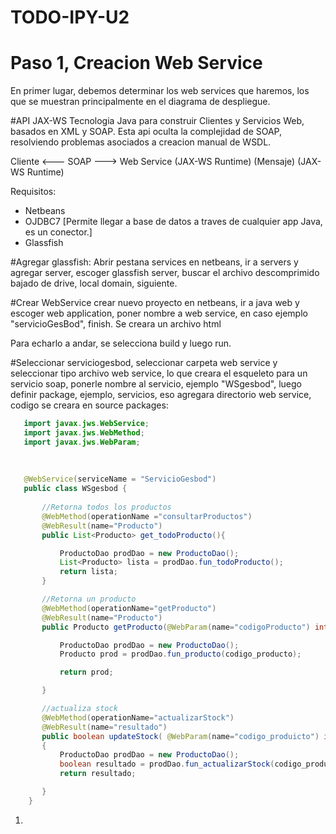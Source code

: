 # TODO-IPY-U2


# Paso 1, Creacion Web Service

En primer lugar, debemos determinar los web services que haremos, los que se muestran principalmente en el diagrama de despliegue. 

#API JAX-WS
Tecnologia Java para construir Clientes y Servicios Web, basados en XML y SOAP. 
Esta api oculta la complejidad de SOAP, resolviendo problemas asociados a creacion manual de WSDL. 

Cliente         <---    SOAP      --->      Web Service
(JAX-WS Runtime)      (Mensaje)             (JAX-WS Runtime)

Requisitos: 
- Netbeans
- OJDBC7 [Permite llegar a base de datos a traves de cualquier app Java, es un conector.]
- Glassfish

#Agregar glassfish: 
Abrir pestana services en netbeans, ir a servers y agregar server, escoger glassfish server, buscar el archivo descomprimido bajado de drive, local domain, siguiente. 
  
#Crear WebService
crear nuevo proyecto en netbeans, ir a java web y escoger web application, poner nombre a web service, en caso ejemplo "servicioGesBod", finish. Se creara un archivo html
   
Para echarlo a andar, se selecciona build y luego run. 
   
#Seleccionar serviciogesbod, seleccionar carpeta web service y seleccionar tipo archivo web service, lo que creara el esqueleto para un servicio soap, ponerle nombre al          servicio, ejemplo "WSgesbod", luego definir package, ejemplo, servicios, eso agregara directorio web service, codigo se creara en source packages: 
   

```java
   import javax.jws.WebService;
   import javax.jws.WebMethod;
   import javax.jws.WebParam;
   
   
   
   @WebService(serviceName = "ServicioGesbod")
   public class WSgesbod {
   
       //Retorna todos los productos
       @WebMethod(operationName ="consultarProductos")
       @WebResult(name="Producto")
       public List<Producto> get_todoProducto(){

           ProductoDao prodDao = new ProductoDao(); 
           List<Producto> lista = prodDao.fun_todoProducto(); 
           return lista; 
       }

       //Retorna un producto
       @WebMethod(operationName="getProducto")
       @WebResult(name="Producto")
       public Producto getProducto(@WebParam(name="codigoProducto") int codigo_producto){

           ProductoDao prodDao = new ProductoDao(); 
           Producto prod = prodDao.fun_producto(codigo_producto); 

           return prod; 

       }

       //actualiza stock
       @WebMethod(operationName="actualizarStock")
       @WebResult(name="resultado")   
       public boolean updateStock( @WebParam(name="codigo_produicto") int codigo_producto, @WebParam(name="cantidadProducto") int stock_producto )
       {
           ProductoDao prodDao = new ProductoDao();
           boolean resultado = prodDao.fun_actualizarStock(codigo_producto, stock_producto); 
           return resultado; 

       }
    }
```

1. 
